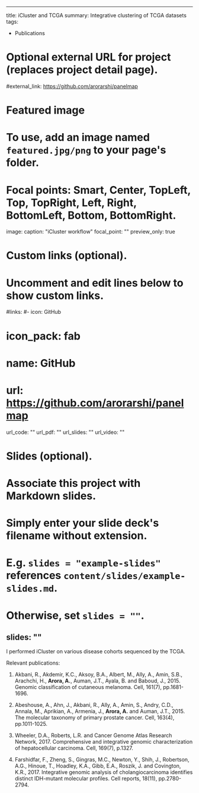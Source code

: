 
---
title: iCluster and TCGA
summary: Integrative clustering of TCGA datasets
tags:
- Publications



# Optional external URL for project (replaces project detail page).
#external_link: https://github.com/arorarshi/panelmap

# Featured image
# To use, add an image named `featured.jpg/png` to your page's folder.
# Focal points: Smart, Center, TopLeft, Top, TopRight, Left, Right, BottomLeft, Bottom, BottomRight.
image:
  caption: "iCluster workflow"
focal_point: ""
preview_only: true

# Custom links (optional).
#   Uncomment and edit lines below to show custom links.

#links:
#- icon: GitHub
#  icon_pack: fab
#  name: GitHub
#  url: https://github.com/arorarshi/panelmap
  
url_code: ""
url_pdf: ""
url_slides: ""
url_video: ""

# Slides (optional).
#   Associate this project with Markdown slides.
#   Simply enter your slide deck's filename without extension.
#   E.g. `slides = "example-slides"` references `content/slides/example-slides.md`.
#   Otherwise, set `slides = ""`.
slides: ""
---
  
I performed iCluster on various disease cohorts sequenced by the TCGA.

Relevant publications:

1. Akbani, R., Akdemir, K.C., Aksoy, B.A., Albert, M., Ally, A., Amin, S.B., Arachchi, H., **Arora, A.**, Auman, J.T., Ayala, B. and Baboud, J., 2015. Genomic classification of cutaneous melanoma. Cell, 161(7), pp.1681-1696.

2. Abeshouse, A., Ahn, J., Akbani, R., Ally, A., Amin, S., Andry, C.D., Annala, M., Aprikian, A., Armenia, J., **Arora, A.** and Auman, J.T., 2015. The molecular taxonomy of primary prostate cancer. Cell, 163(4), pp.1011-1025.


3. Wheeler, D.A., Roberts, L.R. and Cancer Genome Atlas Research Network, 2017. Comprehensive and integrative genomic characterization of hepatocellular carcinoma. Cell, 169(7), p.1327.


4. Farshidfar, F., Zheng, S., Gingras, M.C., Newton, Y., Shih, J., Robertson, A.G., Hinoue, T., Hoadley, K.A., Gibb, E.A., Roszik, J. and Covington, K.R., 2017. Integrative genomic analysis of cholangiocarcinoma identifies distinct IDH-mutant molecular profiles. Cell reports, 18(11), pp.2780-2794.


